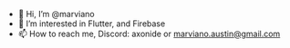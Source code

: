 - 👋 Hi, I’m @marviano
- 👀 I’m interested in Flutter, and Firebase
- 📫 How to reach me, Discord: axonide or marviano.austin@gmail.com 

<!---
marviano/marviano is a ✨ special ✨ repository because its `README.md` (this file) appears on your GitHub profile.
You can click the Preview link to take a look at your changes.
--->
